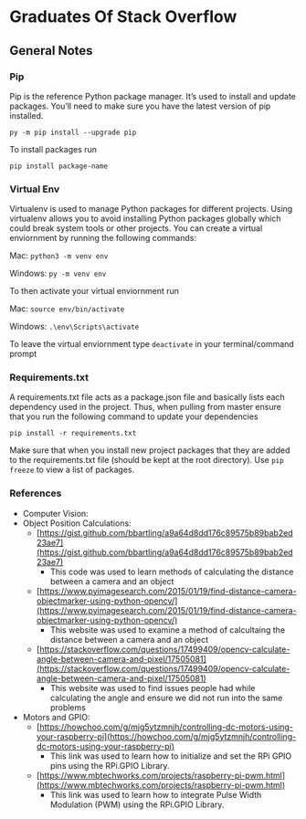# Graduates Of Stack Overflow

## General Notes

### Pip

Pip is the reference Python package manager. It’s used to install and update packages. You’ll need to make sure you have the latest version of pip installed.

`py -m pip install --upgrade pip`

To install packages run

`pip install package-name`

### Virtual Env

Virtualenv is used to manage Python packages for different projects. Using virtualenv allows you to avoid installing Python packages globally which could break system tools or other projects. You can create a virtual enviornment by running the following commands:

Mac:
`python3 -m venv env`

Windows:
`py -m venv env`

To then activate your virtual enviornment run

Mac:
`source env/bin/activate`

Windows:
`.\env\Scripts\activate`

To leave the virtual enviornment type `deactivate` in your terminal/command prompt

### Requirements.txt

A requirements.txt file acts as a package.json file and basically lists each dependency used in the project. Thus, when pulling from master ensure that you run the following command to update your dependencies

`pip install -r requirements.txt`

Make sure that when you install new project packages that they are added to the requirements.txt file (should be kept at the root directory). Use `pip freeze` to view a list of packages.

### References
- Computer Vision:
- Object Position Calculations:
    -  [https://gist.github.com/bbartling/a9a64d8dd176c89575b89bab2ed23ae7](https://gist.github.com/bbartling/a9a64d8dd176c89575b89bab2ed23ae7)
        - This code was used to learn methods of calculating the distance between a camera and an object
    - [https://www.pyimagesearch.com/2015/01/19/find-distance-camera-objectmarker-using-python-opencv/](https://www.pyimagesearch.com/2015/01/19/find-distance-camera-objectmarker-using-python-opencv/)
        - This website was used to examine a method of calcultaing the distance between a camera and an object
    - [https://stackoverflow.com/questions/17499409/opencv-calculate-angle-between-camera-and-pixel/17505081](https://stackoverflow.com/questions/17499409/opencv-calculate-angle-between-camera-and-pixel/17505081)
        - This website was used to find issues people had while calculating the angle and ensure we did not run into the same problems
- Motors and GPIO:
    - [https://howchoo.com/g/mjg5ytzmnjh/controlling-dc-motors-using-your-raspberry-pi](https://howchoo.com/g/mjg5ytzmnjh/controlling-dc-motors-using-your-raspberry-pi)
        - This link was used to learn how to initialize and set the RPi GPIO pins using the RPi.GPIO Library. 
    - [https://www.mbtechworks.com/projects/raspberry-pi-pwm.html](https://www.mbtechworks.com/projects/raspberry-pi-pwm.html)
        - This link was used to learn how to integrate Pulse Width Modulation (PWM) using the RPi.GPIO Library. 